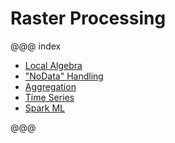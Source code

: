 # Raster Processing

@@@ index

* [Local Algebra](local-algebra.md)
* ["NoData" Handling](nodata-handling.md)
* [Aggregation](aggregation.md)
* [Time Series](time-series.md)
* [Spark ML](spark-ml.md)

@@@

